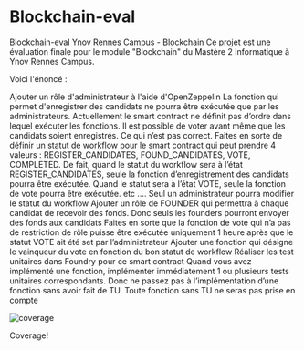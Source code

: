 # Blockchain-eval
Blockchain-eval
Ynov Rennes Campus - Blockchain
Ce projet est une évaluation finale pour le module "Blockchain" du Mastère 2 Informatique à Ynov Rennes Campus.

Voici l'énoncé :

Ajouter un rôle d'administrateur à l'aide d'OpenZeppelin
La fonction qui permet d'enregistrer des candidats ne pourra être exécutée que par les administrateurs.
Actuellement le smart contract ne définit pas d’ordre dans lequel exécuter les fonctions. Il est possible de voter avant même que les candidats soient enregistrés. Ce qui n’est pas correct. Faites en sorte de définir un statut de workflow pour le smart contract qui peut prendre 4 valeurs : REGISTER_CANDIDATES, FOUND_CANDIDATES, VOTE, COMPLETED. De fait, quand le statut du workflow sera à l’état REGISTER_CANDIDATES, seule la fonction d’enregistrement des candidats pourra être exécutée. Quand le statut sera à l’état VOTE, seule la fonction de vote pourra être exécutée. etc …. Seul un administrateur pourra modifier le statut du workflow
Ajouter un rôle de FOUNDER qui permettra à chaque candidat de recevoir des fonds. Donc seuls les founders pourront envoyer des fonds aux candidats
Faites en sorte que la fonction de vote qui n’a pas de restriction de rôle puisse être exécutée uniquement 1 heure après que le statut VOTE ait été set par l’administrateur
Ajouter une fonction qui désigne le vainqueur du vote en fonction du bon statut de workflow
Réaliser les test unitaires dans Foundry pour ce smart contract
Quand vous avez implémenté une fonction, implémenter immédiatement 1 ou plusieurs tests unitaires correspondants. Donc ne passez pas à l’implémentation d’une fonction sans avoir fait de TU. Toute fonction sans TU ne seras pas prise en compte

![coverage](https://github.com/Zilba/Blockchain-eval/assets/56108301/5f462f6e-406d-4546-9417-624ace4b4d47)


Coverage!
